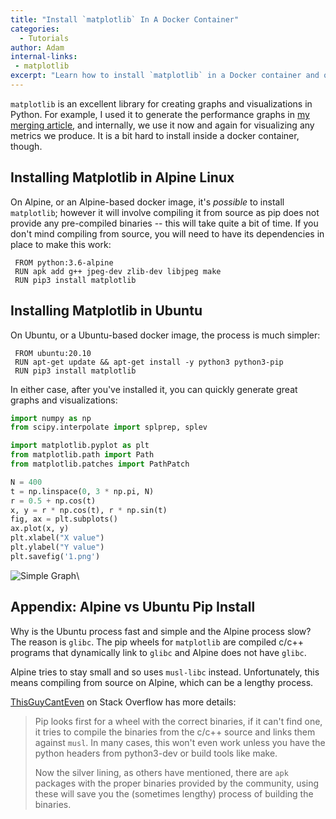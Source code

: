 ```yaml
---
title: "Install `matplotlib` In A Docker Container"
categories:
  - Tutorials
author: Adam
internal-links:
 - matplotlib
excerpt: "Learn how to install `matplotlib` in a Docker container and quickly generate great graphs and visualizations in Python. Discover the differences between installing `matplotlib` in Alpine Linux and Ubuntu, and why the process can be slow in Alpine."
---
```


`matplotlib` is an excellent library for creating graphs and visualizations in Python. For example, I used it to generate the performance graphs in [my merging article](/blog/python-timsort-merge), and internally, we use it now and again for visualizing any metrics we produce. It is a bit hard to install inside a docker container, though.

## Installing Matplotlib in Alpine Linux

On Alpine, or an Alpine-based docker image, it's _possible_ to install `matplotlib`; however it will involve compiling it from source as pip does not provide any pre-compiled binaries -- this will take quite a bit of time. If you don't mind compiling from source, you will need to have its dependencies in place to make this work:

``` Docker
 FROM python:3.6-alpine
 RUN apk add g++ jpeg-dev zlib-dev libjpeg make
 RUN pip3 install matplotlib
```

## Installing Matplotlib in Ubuntu

On Ubuntu, or a Ubuntu-based docker image, the process is much simpler:

``` Docker
 FROM ubuntu:20.10
 RUN apt-get update && apt-get install -y python3 python3-pip
 RUN pip3 install matplotlib
```

In either case, after you've installed it, you can quickly generate great graphs and visualizations:

``` Python
import numpy as np
from scipy.interpolate import splprep, splev

import matplotlib.pyplot as plt
from matplotlib.path import Path
from matplotlib.patches import PathPatch

N = 400
t = np.linspace(0, 3 * np.pi, N)
r = 0.5 + np.cos(t)
x, y = r * np.cos(t), r * np.sin(t)
fig, ax = plt.subplots()
ax.plot(x, y)
plt.xlabel("X value")
plt.ylabel("Y value")
plt.savefig('1.png')
```

![Simple Graph]({{site.images}}{{page.slug}}/1.png)\

## Appendix: Alpine vs Ubuntu Pip Install

Why is the Ubuntu process fast and simple and the Alpine process slow? The reason is `glibc`. The pip wheels for `matplotlib` are compiled c/c++ programs that dynamically link to `glibc` and Alpine does not have `glibc`.  

Alpine tries to stay small and so uses `musl-libc` instead. Unfortunately, this means compiling from source on Alpine, which can be a lengthy process.  

[ThisGuyCantEven](https://stackoverflow.com/questions/49037742/why-does-it-take-ages-to-install-pandas-on-alpine-linux/58210701#58210701) on Stack Overflow has more details:

> Pip looks first for a wheel with the correct binaries, if it can't find one, it tries to compile the binaries from the c/c++ source and links them against `musl`. In many cases, this won't even work unless you have the python headers from python3-dev or build tools like make.
>
> Now the silver lining, as others have mentioned, there are `apk` packages with the proper binaries provided by the community, using these will save you the (sometimes lengthy) process of building the binaries.
